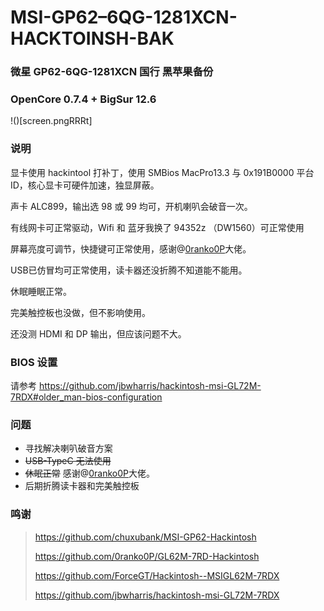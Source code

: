 # MSI-GP62–6QG-1281XCN-HACKTOINSH-BAK
### 微星 GP62-6QG-1281XCN 国行 黑苹果备份
### OpenCore 0.7.4 + BigSur 12.6


!()[screen.pngRRRt]

### 说明

显卡使用 hackintool 打补丁，使用 SMBios MacPro13.3 与 0x191B0000 平台 ID，核心显卡可硬件加速，独显屏蔽。

声卡 ALC899，输出选 98 或 99 均可，开机喇叭会破音一次。

有线网卡可正常驱动，Wifi 和 蓝牙我换了 94352z （DW1560）可正常使用

屏幕亮度可调节，快捷键可正常使用，感谢@[0ranko0P](https://github.com/0ranko0P/GL62M-7RD-Hackintosh/tree/OC_Bigsur_DW1820A/kexts#function-keys)大佬。

USB已仿冒均可正常使用，读卡器还没折腾不知道能不能用。

休眠睡眠正常。

完美触控板也没做，但不影响使用。

还没测 HDMI 和 DP 输出，但应该问题不大。

### BIOS 设置

请参考 https://github.com/jbwharris/hackintosh-msi-GL72M-7RDX#older_man-bios-configuration 

### 问题

- 寻找解决喇叭破音方案
- ~~USB-TypeC 无法使用~~
- ~~休眠正常~~ 感谢@[0ranko0P](https://github.com/0ranko0P/GL62M-7RD-Hackintosh/tree/OC_Bigsur_DW1820A/kexts#function-keys)大佬。
- 后期折腾读卡器和完美触控板

### 鸣谢

> https://github.com/chuxubank/MSI-GP62-Hackintosh
>
> https://github.com/0ranko0P/GL62M-7RD-Hackintosh
>
> https://github.com/ForceGT/Hackintosh--MSIGL62M-7RDX
>
> https://github.com/jbwharris/hackintosh-msi-GL72M-7RDX





